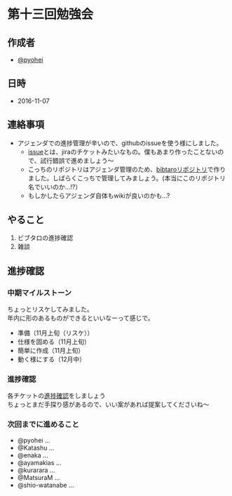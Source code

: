 # 第十三回勉強会


## 作成者

* [@pyohei](https://github.com/pyohei)


## 日時

* 2016-11-07


## 連絡事項

* アジェンダでの進捗管理が辛いので、githubのissueを使う様にしました。  
  * [issue](https://seleck.cc/647)とは、jiraのチケットみたいなもの。僕もあまり作ったことないので、試行錯誤で進めましょう〜
  * こっちのリポジトリはアジェンダ管理のため、[bibtaroリポジトリ](https://github.com/monokies/bibtaro/issues)で作りました。しばらくこっちで管理してみましょう。(本当にこのリポジトリ名でいいのか...!?）
  * もしかしたらアジェンダ自体もwikiが良いのかも...?


## やること

1. ビブタロの進捗確認
2. 雑談


## 進捗確認


### 中期マイルストーン

ちょっとリスケしてみました。  
年内に形のあるものができるといいなーって感じで。  

* 準備（11月上旬（リスケ））
* 仕様を固める（11月上旬）
* 簡単に作成（11月上旬）
* 動く様にする（12月中）


### 進捗確認

各チケットの[進捗確認](https://github.com/monokies/bibtaro/issues)をしましょう  
ちょっとまだ手探り感があるので、いい案があれば提案してくださいね〜

### 次回までに進めること

* @pyohei ... 
* @Katashu  ... 
* @enaka  ... 
* @ayamakias  ... 
* @kurarara  ... 
* @MatsuraM  ... 
* @shio-watanabe  ... 

